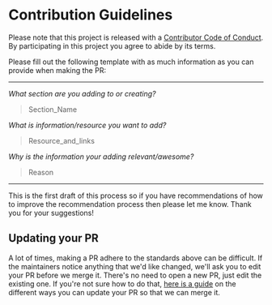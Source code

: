 # Contribution Guidelines

Please note that this project is released with a
[Contributor Code of Conduct](code-of-conduct.md). By participating in this
project you agree to abide by its terms.

Please fill out the following template with as much information as you can provide when making the PR:

---

*What section are you adding to or creating?*
> Section_Name

*What is information/resource you want to add?*
> Resource_and_links

*Why is the information your adding relevant/awesome?*
> Reason

---

This is the first draft of this process so if you have recommendations of how to improve the recommendation process then please let me know. Thank you for your suggestions!

## Updating your PR

A lot of times, making a PR adhere to the standards above can be difficult.
If the maintainers notice anything that we'd like changed, we'll ask you to
edit your PR before we merge it. There's no need to open a new PR, just edit
the existing one. If you're not sure how to do that,
[here is a guide](https://github.com/RichardLitt/knowledge/blob/master/github/amending-a-commit-guide.md)
on the different ways you can update your PR so that we can merge it.
